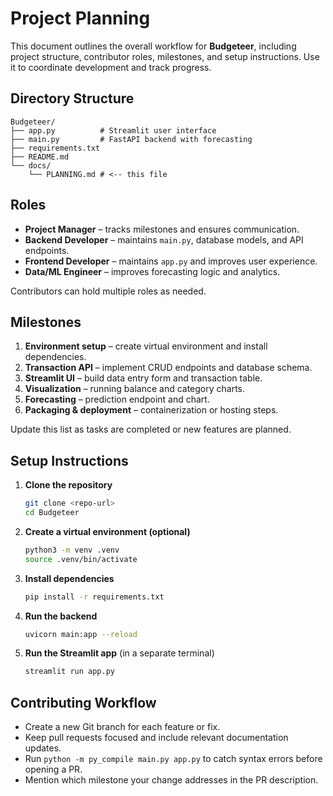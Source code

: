 # Project Planning

This document outlines the overall workflow for **Budgeteer**, including project structure, contributor roles, milestones, and setup instructions. Use it to coordinate development and track progress.

## Directory Structure

```
Budgeteer/
├── app.py          # Streamlit user interface
├── main.py         # FastAPI backend with forecasting
├── requirements.txt
├── README.md
└── docs/
    └── PLANNING.md # <-- this file
```

## Roles

- **Project Manager** – tracks milestones and ensures communication.
- **Backend Developer** – maintains `main.py`, database models, and API endpoints.
- **Frontend Developer** – maintains `app.py` and improves user experience.
- **Data/ML Engineer** – improves forecasting logic and analytics.

Contributors can hold multiple roles as needed.

## Milestones

1. **Environment setup** – create virtual environment and install dependencies.
2. **Transaction API** – implement CRUD endpoints and database schema.
3. **Streamlit UI** – build data entry form and transaction table.
4. **Visualization** – running balance and category charts.
5. **Forecasting** – prediction endpoint and chart.
6. **Packaging & deployment** – containerization or hosting steps.

Update this list as tasks are completed or new features are planned.

## Setup Instructions

1. **Clone the repository**
   ```bash
   git clone <repo-url>
   cd Budgeteer
   ```
2. **Create a virtual environment (optional)**
   ```bash
   python3 -m venv .venv
   source .venv/bin/activate
   ```
3. **Install dependencies**
   ```bash
   pip install -r requirements.txt
   ```
4. **Run the backend**
   ```bash
   uvicorn main:app --reload
   ```
5. **Run the Streamlit app** (in a separate terminal)
   ```bash
   streamlit run app.py
   ```

## Contributing Workflow

- Create a new Git branch for each feature or fix.
- Keep pull requests focused and include relevant documentation updates.
- Run `python -m py_compile main.py app.py` to catch syntax errors before opening a PR.
- Mention which milestone your change addresses in the PR description.

